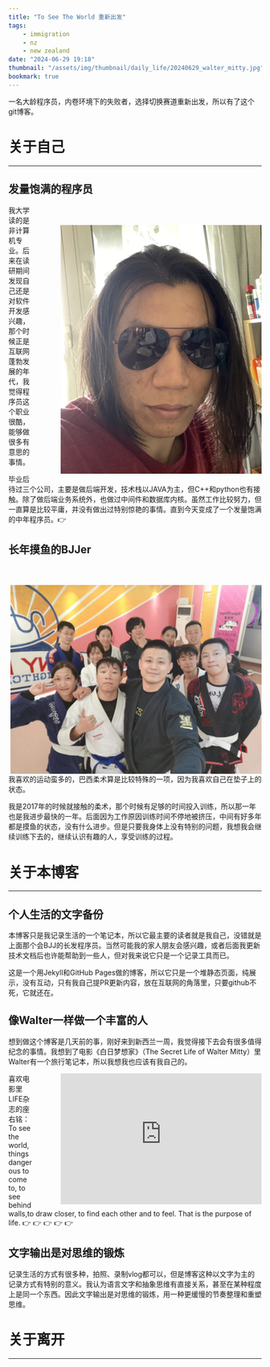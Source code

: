 ```yaml
---
title: "To See The World 重新出发"
tags:
    - immigration
    - nz
    - new zealand
date: "2024-06-29 19:18"
thumbnail: "/assets/img/thumbnail/daily_life/20240629_walter_mitty.jpg"
bookmark: true
---
```


一名大龄程序员，内卷环境下的失败者，选择切换赛道重新出发，所以有了这个git博客。


# 关于自己

---

## 发量饱满的程序员
   
   <img src="/assets/img/thumbnail/daily_life/20240629_gary.jpg" style="width: 400px;float: right;margin-left: 50px;margin-top: 40px"/>
   我大学读的是非计算机专业。后来在读研期间发现自己还是对软件开发感兴趣，那个时候正是互联网蓬勃发展的年代，我觉得程序员这个职业很酷，能够做很多有意思的事情。
   
   毕业后待过三个公司，主要是做后端开发，技术栈以JAVA为主，但C++和python也有接触。除了做后端业务系统外，也做过中间件和数据库内核。虽然工作比较努力，但一直算是比较平庸，并没有做出过特别惊艳的事情。直到今天变成了一个发量饱满的中年程序员。👉

## 长年摸鱼的BJJer
   <img src="/assets/img/thumbnail/daily_life/20240629_bjj_in_bonny.jpeg" style="width: 500px;float: right;margin-left: 50px;margin-top: 40px"/>
   我喜欢的运动蛮多的，巴西柔术算是比较特殊的一项，因为我喜欢自己在垫子上的状态。
   
   我是2017年的时候就接触的柔术，那个时候有足够的时间投入训练，所以那一年也是我进步最快的一年。后面因为工作原因训练时间不停地被挤压，中间有好多年都是摸鱼的状态，没有什么进步。但是只要我身体上没有特别的问题，我想我会继续训练下去的，继续认识有趣的人，享受训练的过程。

# 关于本博客

---

## 个人生活的文字备份
   本博客只是我记录生活的一个笔记本，所以它最主要的读者就是我自己，没错就是上面那个会BJJ的长发程序员。当然可能我的家人朋友会感兴趣，或者后面我更新技术文档后也许能帮助到一些人，但对我来说它只是一个记录工具而已。
   
   这是一个用Jekyll和GitHub Pages做的博客，所以它只是一个堆静态页面，纯展示，没有互动，只有我自己提PR更新内容，放在互联网的角落里，只要github不死，它就还在。

## 像Walter一样做一个丰富的人
   想到做这个博客是几天前的事，刚好来到新西兰一周，我觉得接下去会有很多值得纪念的事情。我想到了电影《白日梦想家》（The Secret Life of Walter Mitty）里Walter有一个旅行笔记本，所以我想我也应该有我自己的。
   <iframe src="https://www.youtube.com/embed/QwSdCylH9nU" scrolling="no" border="0" frameborder="no" framespacing="0" allowfullscreen="true" height=260px width=400px style="float: right;margin-left: 50px;"> </iframe>
   喜欢电影里LIFE杂志的座右铭：
   To see the world,
   things dangerous to come to,
   to see behind walls,to draw closer,
   to find each other and to feel.
   That is the purpose of life.
   👉 👉 👉 👉 👉
   
   
## 文字输出是对思维的锻炼
   记录生活的方式有很多种，拍照、录制vlog都可以，但是博客这种以文字为主的记录方式有特别的意义。我认为语言文字和抽象思维有直接关系，甚至在某种程度上是同一个东西。因此文字输出是对思维的锻炼，用一种更缓慢的节奏整理和重塑思维。

# 关于离开

---




